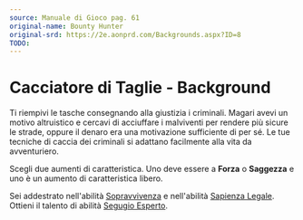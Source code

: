 ```yaml
---
source: Manuale di Gioco pag. 61
original-name: Bounty Hunter
original-srd: https://2e.aonprd.com/Backgrounds.aspx?ID=8
TODO:
---
```


# Cacciatore di Taglie - Background

Ti riempivi le tasche consegnando alla giustizia i criminali. Magari avevi un
motivo altruistico e cercavi di acciuffare i malviventi per rendere più sicure
le strade, oppure il denaro era una motivazione sufficiente di per sé. Le tue
tecniche di caccia dei criminali si adattano facilmente alla vita da
avventuriero.

Scegli due aumenti di caratteristica. Uno deve essere a **Forza** o **Saggezza**
e uno è un aumento di caratteristica libero.

Sei addestrato nell'abilità [Sopravvivenza](/abilita/sopravvivenza) e
nell'abilità [Sapienza Legale](/abilita/sapienza). Ottieni il talento di abilità
[Segugio Esperto](/talenti/generici/segugio-esperto).
